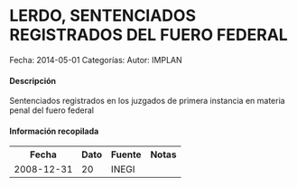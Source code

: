 LERDO, SENTENCIADOS REGISTRADOS DEL FUERO FEDERAL
=====

Fecha: 2014-05-01
Categorías: 
Autor: IMPLAN

#### Descripción

Sentenciados registrados en los juzgados de primera instancia en materia penal del fuero federal

#### Información recopilada

<table class="table table-hover table-bordered">
  <tr><th>Fecha</th><th>Dato</th><th>Fuente</th><th>Notas</th></tr>
  <tr><td>2008-12-31</td><td>20</td><td>INEGI</td><td></td></tr>
</table>
